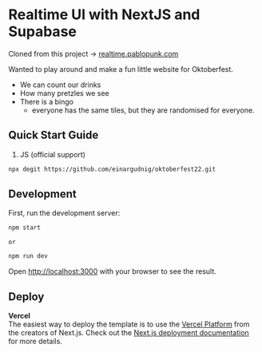 # Realtime UI with NextJS and Supabase

Cloned from this project -> [realtime.pablopunk.com](https://realtime.pablopunk.com)

Wanted to play around and make a fun little website for Oktoberfest.

- We can count our drinks
- How many pretzles we see
- There is a bingo
  - everyone has the same tiles, but they are randomised for everyone.

## Quick Start Guide

1. JS (official support)

```bash
npx degit https://github.com/einargudnig/oktoberfest22.git
```

## Development

First, run the development server:

```bash
npm start
```

    or

```bash
npm run dev
```

Open [http://localhost:3000](http://localhost:3000) with your browser to see the result.

## Deploy

**Vercel**  
The easiest way to deploy the template is to use the [Vercel Platform](https://vercel.com) from the creators of Next.js. Check out the [Next.js deployment documentation](https://nextjs.org/docs/deployment) for more details.
